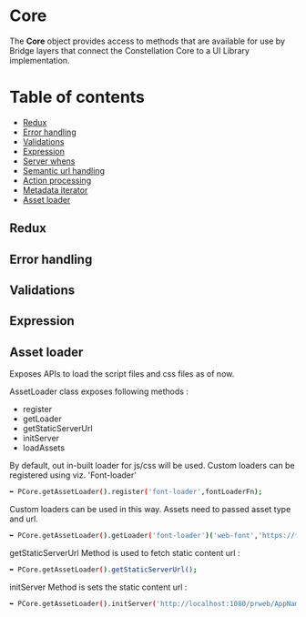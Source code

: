 Core
=========

The **Core** object provides access to methods that are available for use by Bridge layers that connect the Constellation Core to a UI Library implementation.


Table of contents
=================

<!--ts-->
   * [Redux](#redux)
   * [Error handling](#error-handling)
   * [Validations](#installation)
   * [Expression](#expression)
   * [Server whens](#server-whens)
   * [Semantic url handling](#semantic-url-handling)
   * [Action processing](#action-processing)
   * [Metadata iterator](#metadata-iterator)
   * [Asset loader](#asset-loader)
<!--te-->



Redux
-----



Error handling
-----




Validations
-----




Expression
-----








Asset loader
-----

Exposes APIs to load the script files and css files as of now.

AssetLoader class exposes following methods : 

-  register 
- getLoader
- getStaticServerUrl 
- initServer
- loadAssets

By default, out in-built loader for js/css will be used.
Custom loaders can be registered using viz. 'Font-loader'
```bash
➥ PCore.getAssetLoader().register('font-loader',fontLoaderFn);
```

Custom loaders can be used in this way. Assets need to passed asset type and url.

```bash
➥ PCore.getAssetLoader().getLoader('font-loader')('web-font','https://fonts.googleapis.com/css2?family=Noto+Sans&display=swap');
```

getStaticServerUrl Method is used to fetch static content url :

```bash
➥ PCore.getAssetLoader().getStaticServerUrl();
```

initServer Method is sets the static content url :

```bash
➥ PCore.getAssetLoader().initServer('http://localhost:1080/prweb/AppName/');
```
